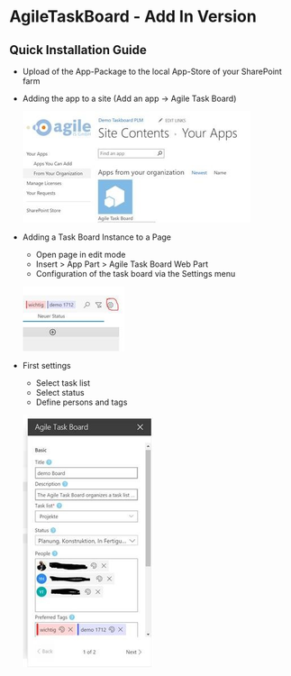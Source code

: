 # AgileTaskBoard - Add In Version

## Quick Installation Guide

- Upload of the App-Package to the local App-Store of your SharePoint farm

- Adding the app to a site (Add an app -> Agile Task Board)

    ![Site Contents](https://raw.githubusercontent.com/AgileIS/AgileTaskBoard/master/docs/images/SiteContents.jpg)

- Adding a Task Board Instance to a Page
  - Open page in edit mode
  - Insert > App Part > Agile Task Board Web Part
  - Configuration of the task board via the Settings menu

   ![Task Board Settings Button](https://raw.githubusercontent.com/AgileIS/AgileTaskBoard/master/docs/images/TaskBoardSettingsButton.jpg)

- First settings
  - Select task list
  - Select status
  - Define persons and tags

   ![Task Board Settings](https://raw.githubusercontent.com/AgileIS/AgileTaskBoard/master/docs/images/TaskBoardSettings.jpg)
